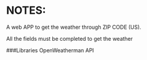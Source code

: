 # NOTES:
A web APP to get the weather through ZIP CODE (US). 

All the fields must be completed to get the weather



###Libraries
 OpenWeatherman API
